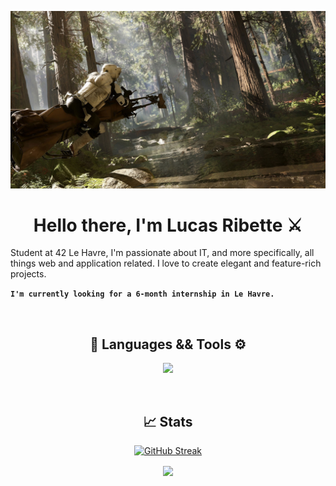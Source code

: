 ![](scouttrooper.jpg)

<h1 align="center">Hello there, I'm Lucas Ribette ⚔️</h1>

Student at 42 Le Havre, I'm passionate about IT, and more specifically, all things web and application related. I love to create elegant and feature-rich projects.

**`I'm currently looking for a 6-month internship in Le Havre.`**

<br>

<h2 align="center">🔧 Languages && Tools ⚙️</h2>
<p align="center">
  <a href="https://skillicons.dev">
    <img src="https://skillicons.dev/icons?i=cpp,c,js,django,py,html,php,docker,css,ps" />
  </a>
</p>

<br>

<h2 align="center">📈 Stats</h2>
<p align="center">
  <a href="https://git.io/streak-stats">
    <img src="https://streak-stats.demolab.com?user=Lurik13&theme=shadow-red&border_radius=10&card_width=300" alt="GitHub Streak" />
  </a>
</p>
<!-- <br> -->
<p align="center">
  <a href="https://github.com/anuraghazra/github-readme-stats">
    <img align="center" src="https://github-readme-stats.vercel.app/api/top-langs/?username=Lurik13&theme=shadow_red&text_color=9A0000" />
  </a>
</p>
